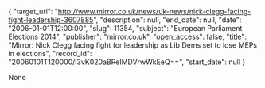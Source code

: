 {
  "target_url": "http://www.mirror.co.uk/news/uk-news/nick-clegg-facing-fight-leadership-3607885", 
  "description": null, 
  "end_date": null, 
  "date": "2006-01-01T12:00:00", 
  "slug": 11354, 
  "subject": "European Parliament Elections 2014", 
  "publisher": "mirror.co.uk", 
  "open_access": false, 
  "title": "Mirror: Nick Clegg facing fight for leadership as Lib Dems set to lose MEPs in elections", 
  "record_id": "20060101T120000/l3vK020aBReIMDVrwWkEeQ==", 
  "start_date": null
}

None